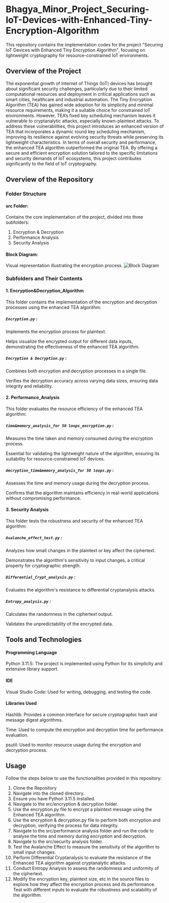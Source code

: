 # Bhagya_Minor_Project_Securing-IoT-Devices-with-Enhanced-Tiny-Encryption-Algorithm
This repository contains the implementation codes for the project "Securing IoT Devices with Enhanced Tiny Encryption Algorithm", focusing on lightweight cryptography for resource-constrained IoT environments.
## Overview of the Project
The exponential growth of Internet of Things (IoT) devices has brought about significant security challenges, particularly due to their limited computational resources and deployment in critical applications such as smart cities, healthcare and industrial automation.  The Tiny Encryption Algorithm (TEA) has gained wide adoption for its simplicity and minimal resource requirements, making it a suitable choice for constrained IoT environments. However, TEA’s fixed key scheduling mechanism leaves it vulnerable to cryptanalytic attacks, especially known-plaintext attacks. To address these vulnerabilities, this project introduces an enhanced version of TEA that incorporates a dynamic round key scheduling mechanism, improving its resilience against evolving security threats while preserving its lightweight characteristics. In terms of overall security and performance, the enhanced TEA algorithm outperformed the original TEA. By offering a secure and efficient encryption solution tailored to the specific limitations and security demands of IoT ecosystems, this project contributes significantly to the field of IoT cryptography.
## Overview of the Repository
### Folder Structure
#### src Folder:
Contains the core implementation of the project, divided into three subfolders:
1. Encryption & Decryption
2. Performance Analysis
3. Security Analysis
#### Block Diagram:
Visual representation illustrating the encryption process.
![Block Diagram](https://github.com/user-attachments/assets/3b7d812d-a988-44b8-b195-93e839a05d60)

### Subfolders and Their Contents
#### 1. Encryption&Decryption_Algorithm
This folder contains the implementation of the encryption and decryption processes using the enhanced TEA algorithm:
##### `Encryption.py` :
Implements the encryption process for plaintext.

Helps visualize the encrypted output for different data inputs, demonstrating the effectiveness of the enhanced TEA algorithm.
##### `Encryption & Decryption.py` :
Combines both encryption and decryption processes in a single file.

Verifies the decryption accuracy across varying data sizes, ensuring data integrity and reliability.
#### 2. Performance_Analysis
This folder evaluates the resource efficiency of the enhanced TEA algorithm:
##### `time&memory_analysis_for 50 loops_encryption.py` :
Measures the time taken and memory consumed during the encryption process.

Essential for validating the lightweight nature of the algorithm, ensuring its suitability for resource-constrained IoT devices.
##### `decryption_time&memory_analysis_for 50 loops.py` :
Assesses the time and memory usage during the decryption process.

Confirms that the algorithm maintains efficiency in real-world applications without compromising performance.
#### 3. Security Analysis
This folder tests the robustness and security of the enhanced TEA algorithm:
##### `Avalanche_effect_test.py` :
Analyzes how small changes in the plaintext or key affect the ciphertext.

Demonstrates the algorithm's sensitivity to input changes, a critical property for cryptographic strength.
##### `Differential_Crypt_analysis.py` :
Evaluates the algorithm's resistance to differential cryptanalysis attacks.
##### `Entropy_analysis.py` :
Calculates the randomness in the ciphertext output.

Validates the unpredictability of the encrypted data.
## Tools and Technologies
#### Programming Language
Python 3.11.5: The project is implemented using Python for its simplicity and extensive library support.
#### IDE
Visual Studio Code: Used for writing, debugging, and testing the code.
#### Libraries Used
Hashlib: Provides a common interface for secure cryptographic hash and message digest algorithms.

Time: Used to compute the encryption and decryption time for performance evaluation.

psutil: Used to monitor resource usage during the encryption and decryption process.
## Usage
Follow the steps below to use the functionalities provided in this repository:

1. Clone the Repository
2. Navigate into the cloned directory.
3. Ensure you have Python 3.11.5 installed.
4. Navigate to the src/encryption & decryption folder.
5. Use the encryption.py file to encrypt a plaintext message using the Enhanced TEA algorithm.
6. Use the encryption & decryption.py file to perform both encryption and decryption, verifying the process for data integrity.
7. Navigate to the src/performance analysis folder and run the code to analyse the time and memory during encryption and decryption.
8. Navigate to the src/security analysis folder.
9. Test the Avalanche Effect to measure the sensitivity of the algorithm to small input changes.
10. Perform Differential Cryptanalysis to evaluate the resistance of the Enhanced TEA algorithm against cryptanalytic attacks.
11. Conduct Entropy Analysis to assess the randomness and uniformity of the ciphertext.
12. Modify the encryption key, plaintext size, etc in the source files to explore how they affect the encryption process and its performance. Test with different inputs to evaluate the robustness and scalability of the algorithm.
